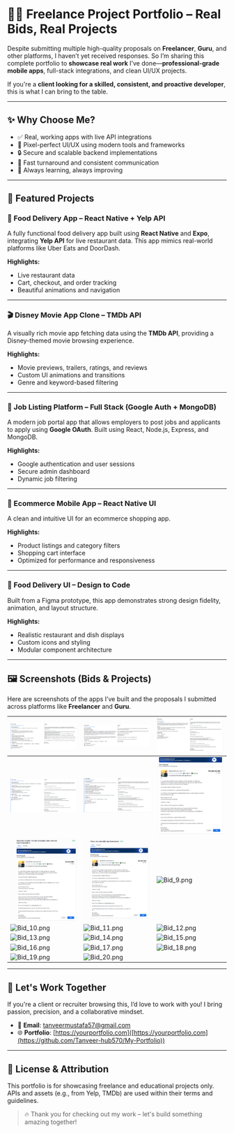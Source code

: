# 👨‍💻 Freelance Project Portfolio – Real Bids, Real Projects

Despite submitting multiple high-quality proposals on **Freelancer**, **Guru**, and other platforms, I haven’t yet received responses. So I’m sharing this complete portfolio to **showcase real work** I’ve done—**professional-grade mobile apps**, full-stack integrations, and clean UI/UX projects.

If you're a **client looking for a skilled, consistent, and proactive developer**, this is what I can bring to the table.

---

## ✨ Why Choose Me?

- ✅ Real, working apps with live API integrations
- 🎨 Pixel-perfect UI/UX using modern tools and frameworks
- 🔒 Secure and scalable backend implementations
- 🔁 Fast turnaround and consistent communication
- 🚀 Always learning, always improving

---

## 📱 Featured Projects

### 🍔 Food Delivery App – React Native + Yelp API

A fully functional food delivery app built using **React Native** and **Expo**, integrating **Yelp API** for live restaurant data. This app mimics real-world platforms like Uber Eats and DoorDash.

**Highlights:**
- Live restaurant data
- Cart, checkout, and order tracking
- Beautiful animations and navigation

---

### 🎬 Disney Movie App Clone – TMDb API

A visually rich movie app fetching data using the **TMDb API**, providing a Disney-themed movie browsing experience.

**Highlights:**
- Movie previews, trailers, ratings, and reviews
- Custom UI animations and transitions
- Genre and keyword-based filtering

---

### 💼 Job Listing Platform – Full Stack (Google Auth + MongoDB)

A modern job portal app that allows employers to post jobs and applicants to apply using **Google OAuth**. Built using React, Node.js, Express, and MongoDB.

**Highlights:**
- Google authentication and user sessions
- Secure admin dashboard
- Dynamic job filtering

---

### 🛒 Ecommerce Mobile App – React Native UI

A clean and intuitive UI for an ecommerce shopping app.

**Highlights:**
- Product listings and category filters
- Shopping cart interface
- Optimized for performance and responsiveness

---

### 🛵 Food Delivery UI – Design to Code

Built from a Figma prototype, this app demonstrates strong design fidelity, animation, and layout structure.

**Highlights:**
- Realistic restaurant and dish displays
- Custom icons and styling
- Modular component architecture

---

## 🖼️ Screenshots (Bids & Projects)

Here are screenshots of the apps I’ve built and the proposals I submitted across platforms like **Freelancer** and **Guru**.

| ![Bid_1.png](./Bid_1.png) | ![Bid_2.png](./Bid_2.png) | ![Bid_3.png](./Bid_3.png) |
|---------------------------|---------------------------|---------------------------|
| ![Bid_4.png](./Bid_4.png) | ![Bid_5.png](./Bid_5.png) | ![Bid_6.png](./Bid_6.png) |
| ![Bid_7.png](./Bid_7.png) | ![Bid_8.png](./Bid_8.png) | ![Bid_9.png](./Bid_9.png) |
| ![Bid_10.png](./Bid_10.png) | ![Bid_11.png](./Bid_11.png) | ![Bid_12.png](./Bid_12.png) |
| ![Bid_13.png](./Bid_13.png) | ![Bid_14.png](./Bid_14.png) | ![Bid_15.png](./Bid_15.png) |
| ![Bid_16.png](./Bid_16.png) | ![Bid_17.png](./Bid_17.png) | ![Bid_18.png](./Bid_18.png) |
| ![Bid_19.png](./Bid_19.png) | ![Bid_20.png](./Bid_20.png) |                           |

---

## 🤝 Let's Work Together

If you're a client or recruiter browsing this, I’d love to work with you! I bring passion, precision, and a collaborative mindset.

- 📧 **Email**: tanveermustafa57@gmail.com  
- 🌐 **Portfolio**: [https://yourportfolio.com]([https://yourportfolio.com](https://github.com/Tanveer-hub570/My-Portfolio))  

---

## 📄 License & Attribution

This portfolio is for showcasing freelance and educational projects only. APIs and assets (e.g., from Yelp, TMDb) are used within their terms and guidelines.

> 🔥 Thank you for checking out my work – let's build something amazing together!
